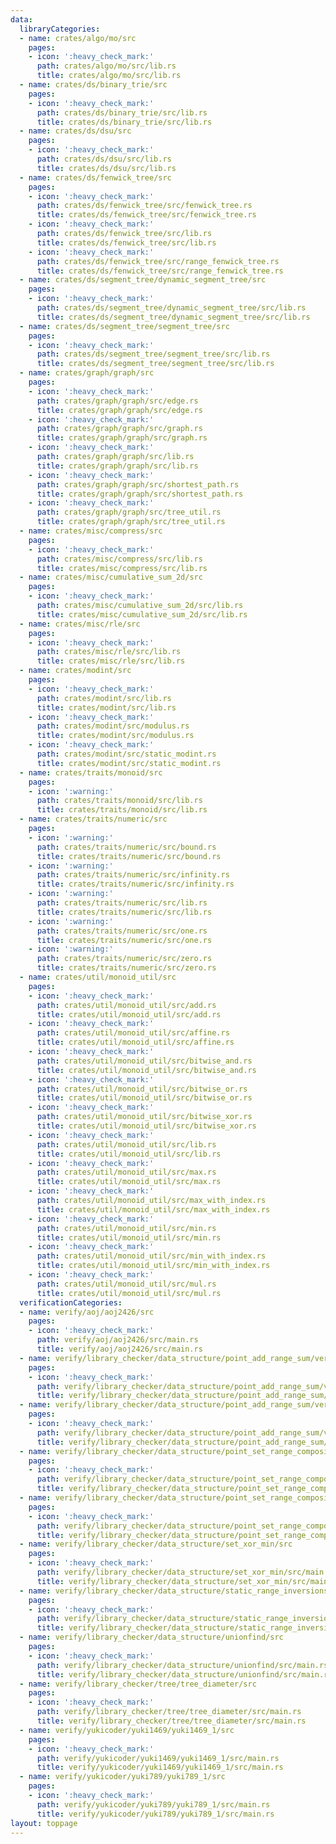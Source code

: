 ```yaml
---
data:
  libraryCategories:
  - name: crates/algo/mo/src
    pages:
    - icon: ':heavy_check_mark:'
      path: crates/algo/mo/src/lib.rs
      title: crates/algo/mo/src/lib.rs
  - name: crates/ds/binary_trie/src
    pages:
    - icon: ':heavy_check_mark:'
      path: crates/ds/binary_trie/src/lib.rs
      title: crates/ds/binary_trie/src/lib.rs
  - name: crates/ds/dsu/src
    pages:
    - icon: ':heavy_check_mark:'
      path: crates/ds/dsu/src/lib.rs
      title: crates/ds/dsu/src/lib.rs
  - name: crates/ds/fenwick_tree/src
    pages:
    - icon: ':heavy_check_mark:'
      path: crates/ds/fenwick_tree/src/fenwick_tree.rs
      title: crates/ds/fenwick_tree/src/fenwick_tree.rs
    - icon: ':heavy_check_mark:'
      path: crates/ds/fenwick_tree/src/lib.rs
      title: crates/ds/fenwick_tree/src/lib.rs
    - icon: ':heavy_check_mark:'
      path: crates/ds/fenwick_tree/src/range_fenwick_tree.rs
      title: crates/ds/fenwick_tree/src/range_fenwick_tree.rs
  - name: crates/ds/segment_tree/dynamic_segment_tree/src
    pages:
    - icon: ':heavy_check_mark:'
      path: crates/ds/segment_tree/dynamic_segment_tree/src/lib.rs
      title: crates/ds/segment_tree/dynamic_segment_tree/src/lib.rs
  - name: crates/ds/segment_tree/segment_tree/src
    pages:
    - icon: ':heavy_check_mark:'
      path: crates/ds/segment_tree/segment_tree/src/lib.rs
      title: crates/ds/segment_tree/segment_tree/src/lib.rs
  - name: crates/graph/graph/src
    pages:
    - icon: ':heavy_check_mark:'
      path: crates/graph/graph/src/edge.rs
      title: crates/graph/graph/src/edge.rs
    - icon: ':heavy_check_mark:'
      path: crates/graph/graph/src/graph.rs
      title: crates/graph/graph/src/graph.rs
    - icon: ':heavy_check_mark:'
      path: crates/graph/graph/src/lib.rs
      title: crates/graph/graph/src/lib.rs
    - icon: ':heavy_check_mark:'
      path: crates/graph/graph/src/shortest_path.rs
      title: crates/graph/graph/src/shortest_path.rs
    - icon: ':heavy_check_mark:'
      path: crates/graph/graph/src/tree_util.rs
      title: crates/graph/graph/src/tree_util.rs
  - name: crates/misc/compress/src
    pages:
    - icon: ':heavy_check_mark:'
      path: crates/misc/compress/src/lib.rs
      title: crates/misc/compress/src/lib.rs
  - name: crates/misc/cumulative_sum_2d/src
    pages:
    - icon: ':heavy_check_mark:'
      path: crates/misc/cumulative_sum_2d/src/lib.rs
      title: crates/misc/cumulative_sum_2d/src/lib.rs
  - name: crates/misc/rle/src
    pages:
    - icon: ':heavy_check_mark:'
      path: crates/misc/rle/src/lib.rs
      title: crates/misc/rle/src/lib.rs
  - name: crates/modint/src
    pages:
    - icon: ':heavy_check_mark:'
      path: crates/modint/src/lib.rs
      title: crates/modint/src/lib.rs
    - icon: ':heavy_check_mark:'
      path: crates/modint/src/modulus.rs
      title: crates/modint/src/modulus.rs
    - icon: ':heavy_check_mark:'
      path: crates/modint/src/static_modint.rs
      title: crates/modint/src/static_modint.rs
  - name: crates/traits/monoid/src
    pages:
    - icon: ':warning:'
      path: crates/traits/monoid/src/lib.rs
      title: crates/traits/monoid/src/lib.rs
  - name: crates/traits/numeric/src
    pages:
    - icon: ':warning:'
      path: crates/traits/numeric/src/bound.rs
      title: crates/traits/numeric/src/bound.rs
    - icon: ':warning:'
      path: crates/traits/numeric/src/infinity.rs
      title: crates/traits/numeric/src/infinity.rs
    - icon: ':warning:'
      path: crates/traits/numeric/src/lib.rs
      title: crates/traits/numeric/src/lib.rs
    - icon: ':warning:'
      path: crates/traits/numeric/src/one.rs
      title: crates/traits/numeric/src/one.rs
    - icon: ':warning:'
      path: crates/traits/numeric/src/zero.rs
      title: crates/traits/numeric/src/zero.rs
  - name: crates/util/monoid_util/src
    pages:
    - icon: ':heavy_check_mark:'
      path: crates/util/monoid_util/src/add.rs
      title: crates/util/monoid_util/src/add.rs
    - icon: ':heavy_check_mark:'
      path: crates/util/monoid_util/src/affine.rs
      title: crates/util/monoid_util/src/affine.rs
    - icon: ':heavy_check_mark:'
      path: crates/util/monoid_util/src/bitwise_and.rs
      title: crates/util/monoid_util/src/bitwise_and.rs
    - icon: ':heavy_check_mark:'
      path: crates/util/monoid_util/src/bitwise_or.rs
      title: crates/util/monoid_util/src/bitwise_or.rs
    - icon: ':heavy_check_mark:'
      path: crates/util/monoid_util/src/bitwise_xor.rs
      title: crates/util/monoid_util/src/bitwise_xor.rs
    - icon: ':heavy_check_mark:'
      path: crates/util/monoid_util/src/lib.rs
      title: crates/util/monoid_util/src/lib.rs
    - icon: ':heavy_check_mark:'
      path: crates/util/monoid_util/src/max.rs
      title: crates/util/monoid_util/src/max.rs
    - icon: ':heavy_check_mark:'
      path: crates/util/monoid_util/src/max_with_index.rs
      title: crates/util/monoid_util/src/max_with_index.rs
    - icon: ':heavy_check_mark:'
      path: crates/util/monoid_util/src/min.rs
      title: crates/util/monoid_util/src/min.rs
    - icon: ':heavy_check_mark:'
      path: crates/util/monoid_util/src/min_with_index.rs
      title: crates/util/monoid_util/src/min_with_index.rs
    - icon: ':heavy_check_mark:'
      path: crates/util/monoid_util/src/mul.rs
      title: crates/util/monoid_util/src/mul.rs
  verificationCategories:
  - name: verify/aoj/aoj2426/src
    pages:
    - icon: ':heavy_check_mark:'
      path: verify/aoj/aoj2426/src/main.rs
      title: verify/aoj/aoj2426/src/main.rs
  - name: verify/library_checker/data_structure/point_add_range_sum/verify_fenwick_tree/src
    pages:
    - icon: ':heavy_check_mark:'
      path: verify/library_checker/data_structure/point_add_range_sum/verify_fenwick_tree/src/main.rs
      title: verify/library_checker/data_structure/point_add_range_sum/verify_fenwick_tree/src/main.rs
  - name: verify/library_checker/data_structure/point_add_range_sum/verify_segment_tree/src
    pages:
    - icon: ':heavy_check_mark:'
      path: verify/library_checker/data_structure/point_add_range_sum/verify_segment_tree/src/main.rs
      title: verify/library_checker/data_structure/point_add_range_sum/verify_segment_tree/src/main.rs
  - name: verify/library_checker/data_structure/point_set_range_composite/src
    pages:
    - icon: ':heavy_check_mark:'
      path: verify/library_checker/data_structure/point_set_range_composite/src/main.rs
      title: verify/library_checker/data_structure/point_set_range_composite/src/main.rs
  - name: verify/library_checker/data_structure/point_set_range_composite_large_array/verify_dynamic_segment_tree/src
    pages:
    - icon: ':heavy_check_mark:'
      path: verify/library_checker/data_structure/point_set_range_composite_large_array/verify_dynamic_segment_tree/src/main.rs
      title: verify/library_checker/data_structure/point_set_range_composite_large_array/verify_dynamic_segment_tree/src/main.rs
  - name: verify/library_checker/data_structure/set_xor_min/src
    pages:
    - icon: ':heavy_check_mark:'
      path: verify/library_checker/data_structure/set_xor_min/src/main.rs
      title: verify/library_checker/data_structure/set_xor_min/src/main.rs
  - name: verify/library_checker/data_structure/static_range_inversions_query/src
    pages:
    - icon: ':heavy_check_mark:'
      path: verify/library_checker/data_structure/static_range_inversions_query/src/main.rs
      title: verify/library_checker/data_structure/static_range_inversions_query/src/main.rs
  - name: verify/library_checker/data_structure/unionfind/src
    pages:
    - icon: ':heavy_check_mark:'
      path: verify/library_checker/data_structure/unionfind/src/main.rs
      title: verify/library_checker/data_structure/unionfind/src/main.rs
  - name: verify/library_checker/tree/tree_diameter/src
    pages:
    - icon: ':heavy_check_mark:'
      path: verify/library_checker/tree/tree_diameter/src/main.rs
      title: verify/library_checker/tree/tree_diameter/src/main.rs
  - name: verify/yukicoder/yuki1469/yuki1469_1/src
    pages:
    - icon: ':heavy_check_mark:'
      path: verify/yukicoder/yuki1469/yuki1469_1/src/main.rs
      title: verify/yukicoder/yuki1469/yuki1469_1/src/main.rs
  - name: verify/yukicoder/yuki789/yuki789_1/src
    pages:
    - icon: ':heavy_check_mark:'
      path: verify/yukicoder/yuki789/yuki789_1/src/main.rs
      title: verify/yukicoder/yuki789/yuki789_1/src/main.rs
layout: toppage
---
```

